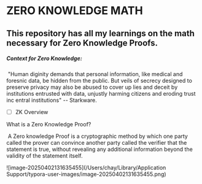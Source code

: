 #  ZERO KNOWLEDGE MATH

## 	This repository has all my learnings on the math necessary for Zero Knowledge Proofs.

##### Context for Zero Knowledge:

​	"Human diginity demands that personal information, like medical and foresnic data, be hidden from the public. But veils of secrecy designed to preserve privacy may also be abused to cover up lies and deceit by institutions entrusted with data, unjustly harming citizens and eroding trust inc entral institutions" -- Starkware.


- [ ] ZK Overview



What is a Zero Knowledge Proof?

​	A Zero knowledge Proof is a cryptographic method by which one party called the prover can convince another party called the verifier that the statement is true, without revealing any additional information beyond the validity of the statement itself.

![image-20250402131635455](/Users/chay/Library/Application Support/typora-user-images/image-20250402131635455.png)



